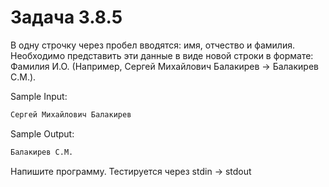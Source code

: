 # Задача 3.8.5

В одну строчку через пробел вводятся: имя, отчество и фамилия. Необходимо представить эти данные в виде новой строки в формате: Фамилия И.О. (Например, Сергей Михайлович Балакирев -> Балакирев С.М.).

Sample Input:

```python
Сергей Михайлович Балакирев
```

Sample Output:

```python
Балакирев С.М.
```

Напишите программу. Тестируется через stdin → stdout
